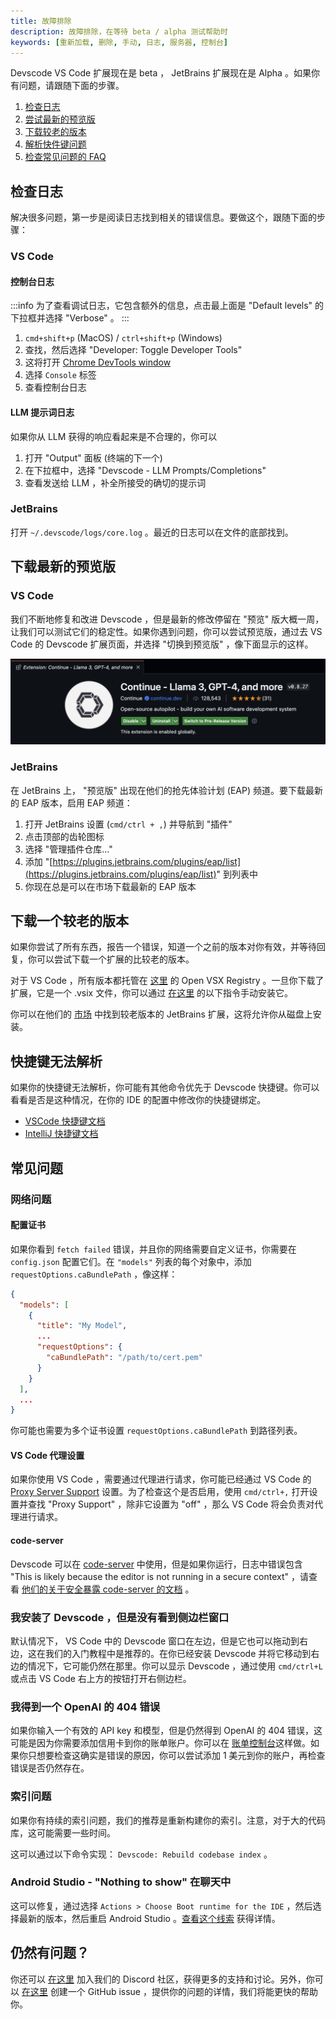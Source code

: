 ```yaml
---
title: 故障排除
description: 故障排除，在等待 beta / alpha 测试帮助时
keywords: [重新加载, 删除, 手动, 日志, 服务器, 控制台]
---
```


Devscode VS Code 扩展现在是 beta ， JetBrains 扩展现在是 Alpha 。如果你有问题，请跟随下面的步骤。

1. [检查日志](#检查日志)
2. [尝试最新的预览版](#下载最新的预览版)
3. [下载较老的版本](#下载一个较老的版本)
4. [解析快件键问题](#快捷键无法解析)
5. [检查常见问题的 FAQ](#常见问题)

## 检查日志

解决很多问题，第一步是阅读日志找到相关的错误信息。要做这个，跟随下面的步骤：

### VS Code

#### 控制台日志

:::info
为了查看调试日志，它包含额外的信息，点击最上面是 "Default levels" 的下拉框并选择 "Verbose" 。
:::

1. `cmd+shift+p` (MacOS) / `ctrl+shift+p` (Windows)
2. 查找，然后选择 "Developer: Toggle Developer Tools"
3. 这将打开 [Chrome DevTools window](https://developer.chrome.com/docs/devtools/)
4. 选择 `Console` 标签
5. 查看控制台日志

#### LLM 提示词日志

如果你从 LLM 获得的响应看起来是不合理的，你可以

1. 打开 "Output" 面板 (终端的下一个)
2. 在下拉框中，选择 "Devscode - LLM Prompts/Completions"
3. 查看发送给 LLM ，补全所接受的确切的提示词

### JetBrains

打开 `~/.devscode/logs/core.log` 。最近的日志可以在文件的底部找到。

## 下载最新的预览版

### VS Code

我们不断地修复和改进 Devscode ，但是最新的修改停留在 "预览" 版大概一周，让我们可以测试它们的稳定性。如果你遇到问题，你可以尝试预览版，通过去 VS Code 的 Devscode 扩展页面，并选择 "切换到预览版" ，像下面显示的这样。

![Pre-Release](../../../../static/img/prerelease.png)

### JetBrains

在 JetBrains 上， "预览版" 出现在他们的抢先体验计划 (EAP) 频道。要下载最新的 EAP 版本，启用 EAP 频道：

1. 打开 JetBrains 设置 (`cmd/ctrl + ,`) 并导航到 "插件"
2. 点击顶部的齿轮图标
3. 选择 "管理插件仓库..."
4. 添加 "[https://plugins.jetbrains.com/plugins/eap/list](https://plugins.jetbrains.com/plugins/eap/list)" 到列表中
5. 你现在总是可以在市场下载最新的 EAP 版本

## 下载一个较老的版本

如果你尝试了所有东西，报告一个错误，知道一个之前的版本对你有效，并等待回复，你可以尝试下载一个扩展的比较老的版本。

对于 VS Code ，所有版本都托管在 [这里](https://open-vsx.org/extension/Devscode/devscode) 的 Open VSX Registry 。一旦你下载了扩展，它是一个 .vsix 文件，你可以通过 [在这里](https://code.visualstudio.com/docs/editor/extension-gallery#_install-from-a-vsix) 的以下指令手动安装它。

你可以在他们的 [市场](https://plugins.jetbrains.com/plugin/22707-devscode) 中找到较老版本的 JetBrains 扩展，这将允许你从磁盘上安装。

## 快捷键无法解析

如果你的快捷键无法解析，你可能有其他命令优先于 Devscode 快捷键。你可以看看是否是这种情况，在你的 IDE 的配置中修改你的快捷键绑定。

- [VSCode 快捷键文档](https://code.visualstudio.com/docs/getstarted/keybindings)
- [IntelliJ 快捷键文档](https://www.jetbrains.com/help/idea/configuring-keyboard-and-mouse-shortcuts.html)

## 常见问题

### 网络问题

#### 配置证书

如果你看到 `fetch failed` 错误，并且你的网络需要自定义证书，你需要在 `config.json` 配置它们。在 `"models"` 列表的每个对象中，添加 `requestOptions.caBundlePath` ，像这样：

```json
{
  "models": [
    {
      "title": "My Model",
      ...
      "requestOptions": {
        "caBundlePath": "/path/to/cert.pem"
      }
    }
  ],
  ...
}
```

你可能也需要为多个证书设置 `requestOptions.caBundlePath` 到路径列表。

#### VS Code 代理设置

如果你使用 VS Code ，需要通过代理进行请求，你可能已经通过 VS Code 的 [Proxy Server Support](https://code.visualstudio.com/docs/setup/network#_proxy-server-support) 设置。为了检查这个是否启用，使用 `cmd/ctrl+,` 打开设置并查找 "Proxy Support" ，除非它设置为 "off" ，那么 VS Code 将会负责对代理进行请求。

#### code-server

Devscode 可以在 [code-server](https://coder.com/) 中使用，但是如果你运行，日志中错误包含 "This is likely because the editor is not running in a secure context" ，请查看 [他们的关于安全暴露 code-server 的文档](https://coder.com/docs/code-server/latest/guide#expose-code-server) 。

### 我安装了 Devscode ，但是没有看到侧边栏窗口

默认情况下， VS Code 中的 Devscode 窗口在左边，但是它也可以拖动到右边，这在我们的入门教程中是推荐的。在你已经安装 Devscode 并将它移动到右边的情况下，它可能仍然在那里。你可以显示 Devscode ，通过使用 `cmd/ctrl+L` 或点击 VS Code 右上方的按钮打开右侧边栏。

### 我得到一个 OpenAI 的 404 错误

如果你输入一个有效的 API key 和模型，但是仍然得到 OpenAI 的 404 错误，这可能是因为你需要添加信用卡到你的账单账户。你可以在 [账单控制台](https://platform.openai.com/settings/organization/billing/overview)这样做。如果你只想要检查这确实是错误的原因，你可以尝试添加 1 美元到你的账户，再检查错误是否仍然存在。

### 索引问题

如果你有持续的索引问题，我们的推荐是重新构建你的索引。注意，对于大的代码库，这可能需要一些时间。

这可以通过以下命令实现： `Devscode: Rebuild codebase index` 。

### Android Studio - "Nothing to show" 在聊天中

这可以修复，通过选择 `Actions > Choose Boot runtime for the IDE` ，然后选择最新的版本，然后重启 Android Studio 。[查看这个线索](https://github.com/khulnasoft/devscode/issues/2280#issuecomment-2365231567) 获得详情。

## 仍然有问题？

你还可以 [在这里](https://discord.gg/vapESyrFmJ) 加入我们的 Discord 社区，获得更多的支持和讨论。另外，你可以 [在这里](https://github.com/khulnasoft/devscode/issues/new?assignees=&labels=bug&projects=&template=bug-report-%F0%9F%90%9B.md&title=) 创建一个 GitHub issue ，提供你的问题的详情，我们将能更快的帮助你。
